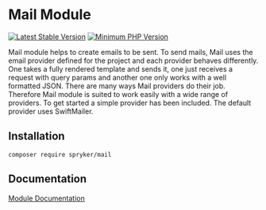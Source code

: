 # Mail Module
[![Latest Stable Version](https://poser.pugx.org/spryker/mail/v/stable.svg)](https://packagist.org/packages/spryker/mail)
[![Minimum PHP Version](https://img.shields.io/badge/php-%3E%3D%207.4-8892BF.svg)](https://php.net/)

Mail module helps to create emails to be sent. To send mails, Mail uses the email provider defined for the project and each provider behaves differently. One takes a fully rendered template and sends it, one just receives a request with query params and another one only works with a well formatted JSON. There are many ways Mail providers do their job. Therefore Mail module is suited to work easily with a wide range of providers. To get started a simple provider has been included. The default provider uses SwiftMailer.

## Installation

```
composer require spryker/mail
```

## Documentation

[Module Documentation](https://docs.spryker.com)
